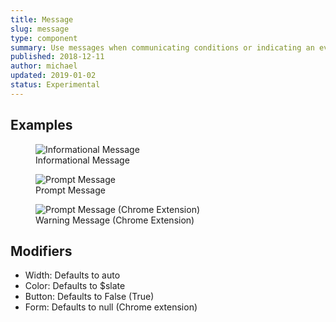 ```yaml
---
title: Message
slug: message
type: component
summary: Use messages when communicating conditions or indicating an event. Content can include authentication, information, confirmation, warnings, and error messages. It is important to specify which of these the content of the Message falls under in order to choose the correct color. A small Text button can be added to single line messages except in the Chrome Extension Form.
published: 2018-12-11
author: michael
updated: 2019-01-02
status: Experimental
---
```


##  Examples

<figure>
    <img src="/static/images/message-info.png" alt="Informational Message">
    <figcaption>Informational Message</figcaption>
</figure>

<figure>
    <img src="/static/images/message-prompt.png" alt="Prompt Message">
    <figcaption>Prompt Message</figcaption>
</figure>

<figure>
    <img src="/static/images/message-warning-ce.png" alt="Prompt Message (Chrome Extension)">
    <figcaption>Warning Message (Chrome Extension)</figcaption>
</figure>

## Modifiers
* Width: Defaults to auto
* Color: Defaults to $slate
* Button: Defaults to False (True)
* Form: Defaults to null (Chrome extension)